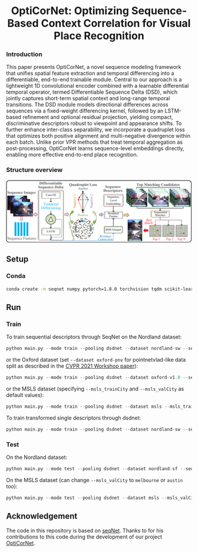 <p align="center">
<h1 align="center">OptiCorNet: Optimizing Sequence-Based Context Correlation for Visual Place Recognition</h1>
 <p align="center">

###  Introduction

This paper presents OptiCorNet, a novel sequence modeling framework that unifies spatial feature extraction and temporal differencing into a differentiable, end-to-end trainable module. Central to our approach is a lightweight 1D convolutional encoder combined with a learnable differential temporal operator, termed Differentiable Sequence Delta (DSD), which jointly captures short-term spatial context and long-range temporal transitions. The DSD module models directional differences across sequences via a fixed-weight differencing kernel, followed by an LSTM-based refinement and optional residual projection, yielding compact, discriminative descriptors robust to viewpoint and appearance shifts. To further enhance inter-class separability, we incorporate a quadruplet loss that optimizes both positive alignment and multi-negative divergence within each batch. Unlike prior VPR methods that treat temporal aggregation as post-processing, OptiCorNet learns sequence-level embeddings directly, enabling more effective end-to-end place recognition.

###  Structure overview

![alt text](image.png)

## Setup
### Conda
```bash
conda create -n seqnet numpy pytorch=1.8.0 torchvision tqdm scikit-learn faiss tensorboardx h5py -c pytorch -c conda-forge
```

## Run

### Train
To train sequential descriptors through SeqNet on the Nordland dataset:
```python
python main.py --mode train --pooling dsdnet --dataset nordland-sw --seqL 10 --w 5 --outDims 4096 --expName "w5"
```
or the Oxford dataset (set `--dataset oxford-pnv` for pointnetvlad-like data split as described in the [CVPR 2021 Workshop paper](https://arxiv.org/abs/2106.11481)):
```python
python main.py --mode train --pooling dsdnet --dataset oxford-v1.0 --seqL 5 --w 3 --outDims 4096 --expName "w3"
```
or the MSLS dataset (specifying `--msls_trainCity` and `--msls_valCity` as default values):
```python
python main.py --mode train --pooling dsdnet --dataset msls --msls_trainCity melbourne --msls_valCity austin --seqL 5 --w 3 --outDims 4096 --expName "msls_w3"
```

To train transformed single descriptors through dsdnet:
```python
python main.py --mode train --pooling dsdnet --dataset nordland-sw --seqL 1 --w 1 --outDims 4096 --expName "w1"
```

### Test
On the Nordland dataset:
```python
python main.py --mode test --pooling dsdnet --dataset nordland-sf --seqL 5 --split test --resume ./data/runs/Jun03_15-22-44_l10_w5/ 
```
On the MSLS dataset (can change `--msls_valCity` to `melbourne` or `austin` too):
```python
python main.py --mode test --pooling dsdnet --dataset msls --msls_valCity amman --seqL 5 --split test --resume ./data/runs/<modelName>/
```
  
## Acknowledgement
The code in this repository is based on [seqNet](https://github.com/oravus/seqNet). Thanks to for his contributions to this code during the development of our project [OptiCorNet](https://github.com/CV4RA/OptiCorNet.git).
